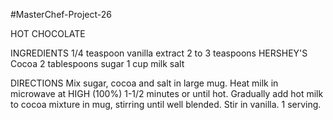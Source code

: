 #MasterChef-Project-26

HOT CHOCOLATE 


INGREDIENTS
1/4 teaspoon	vanilla extract
2 to 3 teaspoons	HERSHEY'S Cocoa
2 tablespoons	sugar
1 cup	milk
salt

DIRECTIONS
Mix sugar, cocoa and salt in large mug.
Heat milk in microwave at HIGH (100%) 1-1/2 minutes or until hot.
Gradually add hot milk to cocoa mixture in mug, stirring until well blended.
Stir in vanilla. 1 serving.
                                 
